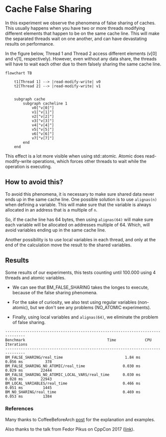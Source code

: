# Cache False Sharing

In this experiment we observe the phenomena of false sharing of caches. This usually happens when you have two or more threads modifying different elements that happen to be on the same cache line. This will make the separated threads wait on one another, and can have devastating results on performance.


In the figure below, Thread 1 and Thread 2 access different elements (v[0] and v[1], respectively). However, even without any data share, the threads will have to wait each other due to them falsely sharing the same cache line.

```mermaid
flowchart TB

    t1[Thread 1] --> |read-modify-write| v0
    t2[Thread 2] --> |read-modify-write| v1


    subgraph cache
        subgraph cacheline 1
            v0["v[0]"]
            v1["v[1]"]
            v2["v[2]"]
            v3["v[3]"]
            v4["v[4]"]
            v5["v[5]"]
            v6["v[6]"]
            v7["v[7]"]
        end
    end

```

This effect is a lot more visible when using std::atomic. Atomic does read-modify-write operations, which forces other threads to wait while the operation is executing.

## How to avoid this?

To avoid this phenomena, it is necessary to make sure shared data never ends up in the same cache line. One possible solution is to use `alignas(n)` when defining a variable. This will make sure that the variable is always allocated in an address that is a multiple of `n`.

So, if the cache line has 64 bytes, then using `alignas(64)` will make sure each variable will be allocated on addresses multiple of 64. Which, will avoid variables ending up in the same cache line.

Another possibility is to use local variables in each thread, and only at the end of the calculation move the result to the shared variables.

## Results

Some results of our experiments, this tests counting until 100.000 using 4 threads and atomic variables.

* We can see that BM_FALSE_SHARING takes the longes to execute, because of the false sharing phenomena.

* For the sake of curiosity, we also test using regular variables (non-atomic), but we don't see any problems (NO_ATOMIC experiments).

* Finally, using local variables and `alignas(64)`, we eliminate the problem of false sharing.

```
-------------------------------------------------------------------------------
Benchmark                                     Time             CPU   Iterations
-------------------------------------------------------------------------------
BM_FALSE_SHARING/real_time                            1.84 ms        0.056 ms          378
BM_FALSE_SHARING_NO_ATOMIC/real_time                 0.030 ms        0.029 ms        22444
BM_FALSE_SHARING_NO_ATOMIC_LOCAL_VARS/real_time      0.030 ms        0.028 ms        22943
BM_LOCAL_VARIABLES/real_time                         0.466 ms        0.051 ms         1445
BM_NO_SHARING/real_time                              0.469 ms        0.053 ms         1384
```

### References

Many thanks to CoffeeBeforeArch [post](https://coffeebeforearch.github.io/2019/12/28/false-sharing-tutorial.html) for the explanation and examples.

Also thanks to the talk from Fedor Pikus on CppCon 2017 ([link](https://youtu.be/ZQFzMfHIxng?si=n2j7P782lwJ9jimn)).


